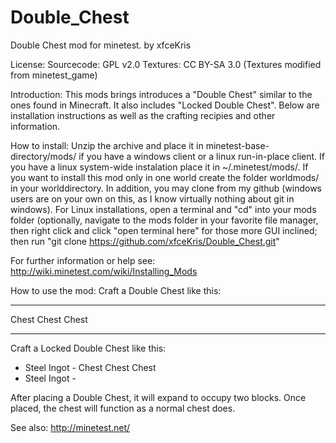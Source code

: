 # Double_Chest
Double Chest mod for minetest.
by xfceKris

License:
Sourcecode: GPL v2.0
Textures: CC BY-SA 3.0 (Textures modified from minetest_game)

Introduction:
This mods brings introduces a "Double Chest" similar to the ones found in Minecraft. It also includes "Locked Double Chest". Below are installation instructions as well as the crafting recipies and other information.

How to install:
Unzip the archive and place it in minetest-base-directory/mods/
if you have a windows client or a linux run-in-place client. If you have
a linux system-wide instalation place it in ~/.minetest/mods/.
If you want to install this mod only in one world create the folder
worldmods/ in your worlddirectory.
In addition, you may clone from my github (windows users are on your own on this, as I know virtually nothing about git in windows).
For Linux installations, open a terminal and "cd" into your mods folder (optionally, navigate to the mods folder in your favorite file manager, then right click and click "open terminal here" for those more GUI inclined; then run
"git clone https://github.com/xfceKris/Double_Chest.git"

For further information or help see:
http://wiki.minetest.com/wiki/Installing_Mods

How to use the mod:
Craft a Double Chest like this:
  -       -       -
Chest   Chest   Chest
  -       -       -

Craft a Locked Double Chest like this:
  -    Steel Ingot      -
Chest     Chest       Chest
  -    Steel Ingot      -

After placing a Double Chest, it will expand to occupy two blocks. Once placed, the chest will function as a normal chest does.

See also:
http://minetest.net/